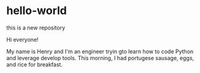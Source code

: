 # hello-world
this is a new repository

Hi everyone!

My name is Henry and I'm an engineer tryin gto learn how to code Python and leverage develop tools.
This morning, I had portugese sausage, eggs, and rice for breakfast.
